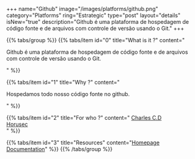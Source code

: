 +++
name="Github"
image="/images/platforms/github.png"
category="Platforms"
ring="Estrategic"
type="post"
layout="details"
isNew="true"
description="Github é uma plataforma de hospedagem de código fonte e de arquivos com controle de versão usando o Git."
+++

{{% tabs/group %}}
  {{% tabs/item id="0" title="What is it ?" content="<p>Github é uma plataforma de hospedagem de código fonte e de arquivos com controle de versão usando o Git.</p>" %}}
  
  {{% tabs/item id="1" title="Why ?" content="<p>Hospedamos todo nosso código fonte no github.</p>" %}}
  
  {{% tabs/item id="2" title="For who ?" content="
  <a href='https://charlescd.io/'>Charles C.D</a><br />
  <a href='https://horusec.io/site/'>Horusec</a><br />" %}}

  {{% tabs/item id="3" title="Resources" content="<a href='https://github.com/'>Homepage</a> <br /> <a href='https://docs.github.com/en/get-started'>Documentation</a>" %}}
{{% /tabs/group %}}
